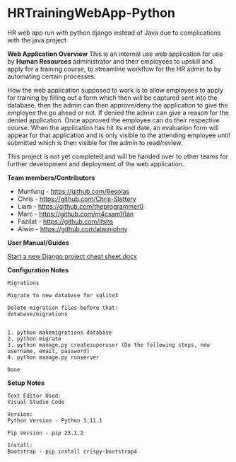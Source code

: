 # HRTrainingWebApp-Python
HR web app run with python django instead of Java due to complications with the java project



**Web Application Overview**
This is an internal use web application for use by **Human Resources** administrator and their employees to upskill and apply for a training course, to streamline workflow for the HR admin to by automating certain processes.

How the web application supposed to work is to allow employees to apply for training by filling out a form which then will be captured sent into the database, then the admin can then approve/deny the application to give the employee the go ahead or not. If denied the admin can give a reason for the denied application. Once approved the employee can do their respective course. When the application has hit its end date, an evaluation form will appear for that application and is only visible to the attending employee until submitted which is then visible for the admin to read/review.

This project is not yet completed and will be handed over to other teams for further development and deployment of the web application.


**Team members/Contributors**
- Munfung - https://github.com/Resolas
- Chris - https://github.com/Chris-Slattery
- Liam - https://github.com/theprogrammer0
- Marc - https://github.com/m4csam1l1an
- Fazilat - https://github.com/ifshs
- Alwin - https://github.com/alwinjohny



**User Manual/Guides**


[Start a new Django project cheat sheet.docx](https://github.com/Resolas/HRTrainingWebApp-Python/files/12013876/Start.a.new.Django.project.cheat.sheet.docx)



**Configuration Notes**


    Migrations
    
    Migrate to new database for sqlite3
    
    Delete migration files before that:
    database/migrations
    
    
    1. python makemigrations database
    2. python migrate
    3. python manage.py createsuperuser (Do the following steps, new username, email, password)
    4. python manage.py runserver
    
    Done

**Setup Notes**

    Text Editor Used:
    Visual Studio Code

    Version:
    Python Version - Python 3.11.1

    Pip Version - pip 23.1.2

    Install:
    Bootstrap - pip install crispy-bootstrap4
    


